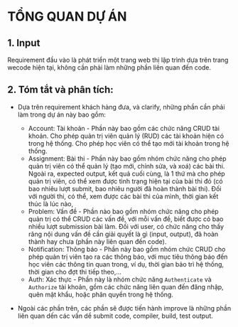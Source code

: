 # TỔNG QUAN DỰ ÁN 
## 1. Input
Requirement đầu vào là phát triển một trang web thị lập trình dựa trên trang wecode hiện tại, không cần phải làm những phần liên quan đến code.
## 2. Tóm tắt và phân tích:
- Dựa trên requirement khách hàng đưa, và clarify, những phần cần phải làm trong dự án này bao gồm:
  - Account: Tài khoản - Phần này bao gồm các chức năng CRUD tài khoản. Cho phép quản trị viên quản lý (RUD) các tài khoản hiện có trong hệ thống. Cho phép học viên có thể tạo mới tài khoản trong hệ thống.
  - Assignment: Bài thi - Phần này bao gồm nhóm chức năng cho phép quản trị viên có thể quản lý (tạo mới, chỉnh sửa, và xoá) các bài thi. Ngoài ra, expected output, kết quả cuối cùng, là 1 thứ mà cho phép quản trị viên, có thể xem được tình trạng hiện tại của bài thi đó (có bao nhiêu lượt submit, bao nhiêu người đã hoàn thành bài thi). Đối với người thi, có thể, xem được các bài thi của mình, thời gian kết thúc là lúc nào,
  - Problem: Vấn đề - Phần nào bao gồm nhóm chức năng cho phép quản trị có thể CRUD các vấn đề, với mỗi vấn đề, biết được có bao nhiều lượt submission bài làm. Đối với user, có chức năng cho thấy răng nội dung vấn đề cần giải quyết là gì (input, output), đã hoàn thành hay chưa (phần này liên quan đến code).
  - Notification: Thông báo - Phần này bao gồm nhóm chức CRUD cho phép quản trị viên tạo ra các thông báo, với mục tiêu thông báo đến học viên các thông tin quan trong, ví dụ, thời gian bảo trì hệ thống, thời gian cho đợt thi tiếp theo,...
  - Auth: Xác thực - Phần này là nhóm chức năng `Authenticate` và `Authorize` tài khoản, gồm các chức năng liên quan đến đăng nhập, quên mật khẩu, hoặc phân quyền trong hệ thống.

- Ngoài các phần trên, các phần sẽ được tiến hành improve là những phần liên quan dến các vấn dề submit code, compiler, build, test output.